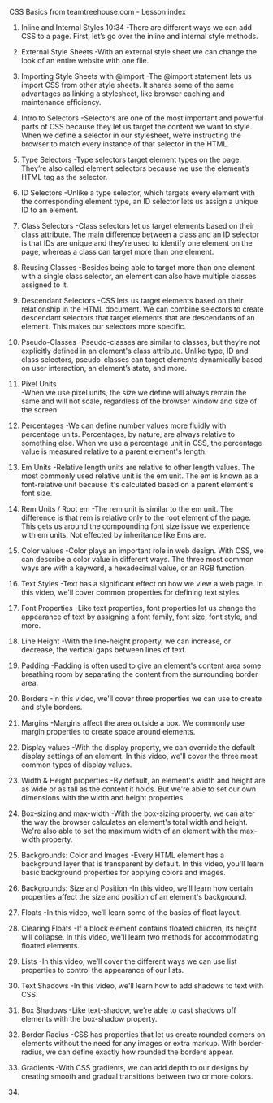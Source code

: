   CSS Basics from teamtreehouse.com - Lesson index

1. Inline and Internal Styles 10:34
  -There are different ways we can add CSS to a page. First, let’s go over the inline and internal style methods.

2. External Style Sheets
  -With an external style sheet we can change the look of an entire website with one file.

3. Importing Style Sheets with @import
  -The @import statement lets us import CSS from other style sheets. It shares some of the same advantages as linking a stylesheet, like browser caching and maintenance efficiency.

4. Intro to Selectors
  -Selectors are one of the most important and powerful parts of CSS because they let us target the content we want to style. When we define a selector in our stylesheet, we’re instructing the browser to match every instance of that selector in the HTML.

5. Type Selectors
  -Type selectors target element types on the page. They’re also called element selectors because we use the element’s HTML tag as the selector.

6. ID Selectors
  -Unlike a type selector, which targets every element with the corresponding element type, an ID selector lets us assign a unique ID to an element.

7. Class Selectors
  -Class selectors let us target elements based on their class attribute. The main difference between a class and an ID selector is that IDs are unique and they’re used to identify one element on the page, whereas a class can target more than one element.

8. Reusing Classes
  -Besides being able to target more than one element with a single class selector, an element can also have multiple classes assigned to it.

9. Descendant Selectors
  -CSS lets us target elements based on their relationship in the HTML document. We can combine selectors to create descendant selectors that target elements that are descendants of an element. This makes our selectors more specific.

10. Pseudo-Classes
  -Pseudo-classes are similar to classes, but they’re not explicitly defined in an element's class attribute. Unlike type, ID and class selectors, pseudo-classes can target elements dynamically based on user interaction, an element’s state, and more.

11. Pixel Units    
  -When we use pixel units, the size we define will always remain the same and will not scale, regardless of the browser window and size of the screen.

12. Percentages
  -We can define number values more fluidly with percentage units. Percentages, by nature, are always relative to something else. When we use a percentage unit in CSS, the percentage value is measured relative to a parent element's length.

13. Em Units
  -Relative length units are relative to other length values. The most commonly used relative unit is the em unit. The em is known as a font-relative unit because it's calculated based on a parent element's font size.

14. Rem Units / Root em
  -The rem unit is similar to the em unit. The difference is that rem is relative only to the root element of the page. This gets us around the compounding font size issue we experience with em units. Not effected by inheritance like Ems are.

15. Color values
  -Color plays an important role in web design. With CSS, we can describe a color value in different ways. The three most common ways are with a keyword, a hexadecimal value, or an RGB function.

16. Text Styles
  -Text has a significant effect on how we view a web page. In this video, we'll cover common properties for defining text styles.

17. Font Properties
  -Like text properties, font properties let us change the appearance of text by assigning a font family, font size, font style, and more.

18. Line Height
  -With the line-height property, we can increase, or decrease, the vertical gaps between lines of text.

19. Padding
  -Padding is often used to give an element's content area some breathing room by separating the content from the surrounding border area.

20. Borders
  -In this video, we'll cover three properties we can use to create and style borders.

21. Margins
  -Margins affect the area outside a box. We commonly use margin properties to create space around elements.

22. Display values
  -With the display property, we can override the default display settings of an element. In this video, we'll cover the three most common types of display values.

21. Width & Height properties
  -By default, an element's width and height are as wide or as tall as the content it holds. But we're able to set our own dimensions with the width and height properties.

22. Box-sizing and max-width
  -With the box-sizing property, we can alter the way the browser calculates an element's total width and height. We're also able to set the maximum width of an element with the max-width property.

23. Backgrounds: Color and Images
  -Every HTML element has a background layer that is transparent by default. In this video, you'll learn basic background properties for applying colors and images.

24. Backgrounds: Size and Position
  -In this video, we'll learn how certain properties affect the size and position of an element's background.

25. Floats
  -In this video, we’ll learn some of the basics of float layout.

26. Clearing Floats
  -If a block element contains floated children, its height will collapse. In this video, we'll learn two methods for accommodating floated elements.

27. Lists
  -In this video, we’ll cover the different ways we can use list properties to control the appearance of our lists.

28. Text Shadows
  -In this video, we'll learn how to add shadows to text with CSS.

29. Box Shadows
  -Like text-shadow, we're able to cast shadows off elements with the box-shadow property.

30. Border Radius
  -CSS has properties that let us create rounded corners on elements without the need for any images or extra markup. With border-radius, we can define exactly how rounded the borders appear.

31. Gradients
  -With CSS gradients, we can add depth to our designs by creating smooth and gradual transitions between two or more colors.

32. 
